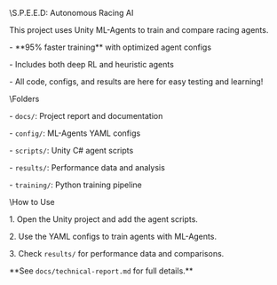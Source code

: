 \S.P.E.E.D: Autonomous Racing AI



This project uses Unity ML-Agents to train and compare racing agents.  

\- \*\*95% faster training\*\* with optimized agent configs  

\- Includes both deep RL and heuristic agents  

\- All code, configs, and results are here for easy testing and learning!



\Folders

\- `docs/`: Project report and documentation

\- `config/`: ML-Agents YAML configs

\- `scripts/`: Unity C# agent scripts

\- `results/`: Performance data and analysis

\- `training/`: Python training pipeline



\How to Use

1\. Open the Unity project and add the agent scripts.

2\. Use the YAML configs to train agents with ML-Agents.

3\. Check `results/` for performance data and comparisons.



\*\*See `docs/technical-report.md` for full details.\*\*

